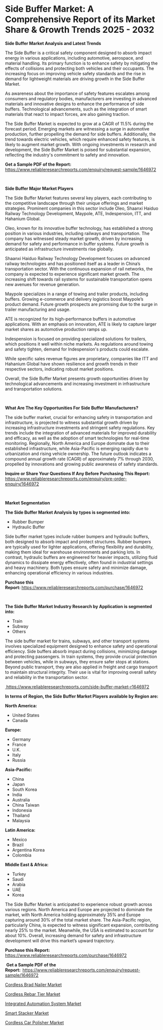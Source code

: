<p><h1>Side Buffer Market: A Comprehensive Report of its Market Share & Growth Trends 2025 - 2032</h1></p><p><strong>Side Buffer Market Analysis and Latest Trends</strong></p>
<p><p>The Side Buffer is a critical safety component designed to absorb impact energy in various applications, including automotive, aerospace, and material handling. Its primary function is to enhance safety by mitigating the effects of collisions and protecting both vehicles and their occupants. The increasing focus on improving vehicle safety standards and the rise in demand for lightweight materials are driving growth in the Side Buffer Market. </p><p>As awareness about the importance of safety features escalates among consumers and regulatory bodies, manufacturers are investing in advanced materials and innovative designs to enhance the performance of side buffers. Technological advancements, such as the integration of smart materials that react to impact forces, are also gaining traction.</p><p>The Side Buffer Market is expected to grow at a CAGR of 11.5% during the forecast period. Emerging markets are witnessing a surge in automotive production, further propelling the demand for side buffers. Additionally, the trend towards electric vehicles, which require enhanced safety features, is likely to augment market growth. With ongoing investments in research and development, the Side Buffer Market is poised for substantial expansion, reflecting the industry's commitment to safety and innovation.</p></p>
<p><strong>Get a Sample PDF of the Report:&nbsp;</strong> <a href="https://www.reliableresearchreports.com/enquiry/request-sample/1646972?utm_campaign=7&utm_medium=2&utm_source=Github&utm_content=ia&utm_term=11042025&utm_id=side-buffer">https://www.reliableresearchreports.com/enquiry/request-sample/1646972</a></p>
<p>&nbsp;</p>
<p><strong>Side Buffer Major Market Players</strong></p>
<p><p>The Side Buffer Market features several key players, each contributing to the competitive landscape through their unique offerings and market strategies. Prominent companies in this sector include Oleo, Shaanxi Haiduo Railway Technology Development, Maypole, ATE, Indespension, ITT, and Hahanium Global.</p><p>Oleo, known for its innovative buffer technology, has established a strong position in various industries, including railways and transportation. The company has witnessed steady market growth, driven by increasing demand for safety and performance in buffer systems. Future growth is anticipated as infrastructure investments rise globally.</p><p>Shaanxi Haiduo Railway Technology Development focuses on advanced railway technologies and has positioned itself as a leader in China’s transportation sector. With the continuous expansion of rail networks, the company is expected to experience significant market growth. The increasing shift towards rail systems for sustainable transportation opens new avenues for revenue generation.</p><p>Maypole specializes in a range of towing and trailer products, including buffers. Growing e-commerce and delivery logistics boost Maypole’s product demand. Future growth prospects are promising due to the surge in trailer manufacturing and usage.</p><p>ATE is recognized for its high-performance buffers in automotive applications. With an emphasis on innovation, ATE is likely to capture larger market shares as automotive production ramps up. </p><p>Indespension is focused on providing specialized solutions for trailers, which positions it well within niche markets. As regulations around towing and safety tighten, demand for Indespension's products could escalate.</p><p>While specific sales revenue figures are proprietary, companies like ITT and Hahanium Global have shown resilience and growth trends in their respective sectors, indicating robust market positions.</p><p>Overall, the Side Buffer Market presents growth opportunities driven by technological advancements and increasing investment in infrastructure and transportation solutions.</p></p>
<p>&nbsp;</p>
<p><strong>What Are The Key Opportunities For Side Buffer Manufacturers?</strong></p>
<p><p>The side buffer market, crucial for enhancing safety in transportation and infrastructure, is projected to witness substantial growth driven by increasing infrastructure investments and stringent safety regulations. Key trends include the integration of advanced materials for improved durability and efficacy, as well as the adoption of smart technologies for real-time monitoring. Regionally, North America and Europe dominate due to their established infrastructure, while Asia-Pacific is emerging rapidly due to urbanization and rising vehicle ownership. The future outlook indicates a compound annual growth rate (CAGR) of approximately 7% through 2030, propelled by innovations and growing public awareness of safety standards.</p></p>
<p><strong>Inquire or Share Your Questions If Any Before Purchasing This Report:</strong> <a href="https://www.reliableresearchreports.com/enquiry/pre-order-enquiry/1646972?utm_campaign=7&utm_medium=2&utm_source=Github&utm_content=ia&utm_term=11042025&utm_id=side-buffer">https://www.reliableresearchreports.com/enquiry/pre-order-enquiry/1646972</a></p>
<p>&nbsp;</p>
<p><strong>Market Segmentation</strong></p>
<p><strong>The Side Buffer Market Analysis by types is segmented into:</strong></p>
<p><ul><li>Rubber Bumper</li><li>Hydraulic Buffer</li></ul></p>
<p><p>Side buffer market types include rubber bumpers and hydraulic buffers, both designed to absorb impact and protect structures. Rubber bumpers are typically used for lighter applications, offering flexibility and durability, making them ideal for warehouse environments and parking lots. In contrast, hydraulic buffers are engineered for heavier impacts, utilizing fluid dynamics to dissipate energy effectively, often found in industrial settings and heavy machinery. Both types ensure safety and minimize damage, enhancing operational efficiency in various industries.</p></p>
<p><strong>Purchase this Report:&nbsp;</strong><a href="https://www.reliableresearchreports.com/purchase/1646972?utm_campaign=7&utm_medium=2&utm_source=Github&utm_content=ia&utm_term=11042025&utm_id=side-buffer">https://www.reliableresearchreports.com/purchase/1646972</a></p>
<p>&nbsp;</p>
<p><strong>The Side Buffer Market Industry Research by Application is segmented into:</strong></p>
<p><ul><li>Train</li><li>Subway</li><li>Others</li></ul></p>
<p><p>The side buffer market for trains, subways, and other transport systems involves specialized equipment designed to enhance safety and operational efficiency. Side buffers absorb impact during collisions, minimizing damage and protecting passengers. In train systems, they provide crucial protection between vehicles, while in subways, they ensure safer stops at stations. Beyond public transport, they are also applied in freight and cargo transport to maintain structural integrity. Their use is vital for improving overall safety and reliability in the transportation sector.</p></p>
<p><a href="https://www.reliableresearchreports.com/side-buffer-market-r1646972?utm_campaign=7&utm_medium=2&utm_source=Github&utm_content=ia&utm_term=11042025&utm_id=side-buffer">&nbsp;https://www.reliableresearchreports.com/side-buffer-market-r1646972</a></p>
<p><strong>In terms of Region, the Side Buffer Market Players available by Region are:</strong></p>
<p>
    <p> <strong> North America: </strong>
        <ul>
            <li>United States</li>
            <li>Canada</li>
        </ul>
        </p> 
    <p> <strong> Europe: </strong>
        <ul>
            <li>Germany</li>
            <li>France</li>
            <li>U.K.</li>
            <li>Italy</li>
            <li>Russia</li>
        </ul>
        </p> 
    <p> <strong> Asia-Pacific: </strong>
        <ul>
            <li>China</li>
            <li>Japan</li>
            <li>South Korea</li>
            <li>India</li>
            <li>Australia</li>
            <li>China Taiwan</li>
            <li>Indonesia</li>
            <li>Thailand</li>
            <li>Malaysia</li>
        </ul>
        </p> 
    <p> <strong> Latin America: </strong>
        <ul>
            <li>Mexico</li>
            <li>Brazil</li>
            <li>Argentina Korea</li>
            <li>Colombia</li>
        </ul>
        </p> 
    <p> <strong> Middle East & Africa: </strong>
        <ul>
            <li>Turkey</li>
            <li>Saudi</li>
            <li>Arabia</li>
            <li>UAE</li>
            <li>Korea</li>
        </ul>
    </p>
    </p>
<p><p>The Side Buffer Market is anticipated to experience robust growth across various regions. North America and Europe are projected to dominate the market, with North America holding approximately 35% and Europe capturing around 30% of the total market share. The Asia-Pacific region, particularly China, is expected to witness significant expansion, contributing nearly 25% to the market. Meanwhile, the USA is estimated to account for about 10%. Overall, increasing demand for safety and infrastructure development will drive this market’s upward trajectory.</p></p>
<p><strong>Purchase this Report: </strong><a href="https://www.reliableresearchreports.com/purchase/1646972?utm_campaign=7&utm_medium=2&utm_source=Github&utm_content=ia&utm_term=11042025&utm_id=side-buffer">https://www.reliableresearchreports.com/purchase/1646972</a></p>
<p>&nbsp;<strong>Get a Sample PDF of the Report:&nbsp;&nbsp;</strong><a href="https://www.reliableresearchreports.com/enquiry/request-sample/1646972?utm_campaign=7&utm_medium=2&utm_source=Github&utm_content=ia&utm_term=11042025&utm_id=side-buffer">https://www.reliableresearchreports.com/enquiry/request-sample/1646972</a></p>
<p><strong></strong></p>
<p><p><a href="https://github.com/lazloklitz2e/Market-Research-Report-List-1/blob/main/cordless-brad-nailer-market.md?utm_campaign=7&utm_medium=2&utm_source=Github&utm_content=ia&utm_term=11042025&utm_id=side-buffer">Cordless Brad Nailer Market</a></p><p><a href="https://github.com/rueffmuoloqw/Market-Research-Report-List-1/blob/main/cordless-rebar-tier-market.md?utm_campaign=7&utm_medium=2&utm_source=Github&utm_content=ia&utm_term=11042025&utm_id=side-buffer">Cordless Rebar Tier Market</a></p><p><a href="https://github.com/atawanyeze/Market-Research-Report-List-1/blob/main/integrated-automation-system-market.md?utm_campaign=7&utm_medium=2&utm_source=Github&utm_content=ia&utm_term=11042025&utm_id=side-buffer">Integrated Automation System Market</a></p><p><a href="https://github.com/onutsheinz/Market-Research-Report-List-1/blob/main/smart-stacker-market.md?utm_campaign=7&utm_medium=2&utm_source=Github&utm_content=ia&utm_term=11042025&utm_id=side-buffer">Smart Stacker Market</a></p><p><a href="https://github.com/pezezlarue7h/Market-Research-Report-List-1/blob/main/cordless-car-polisher-market.md?utm_campaign=7&utm_medium=2&utm_source=Github&utm_content=ia&utm_term=11042025&utm_id=side-buffer">Cordless Car Polisher Market</a></p></p>